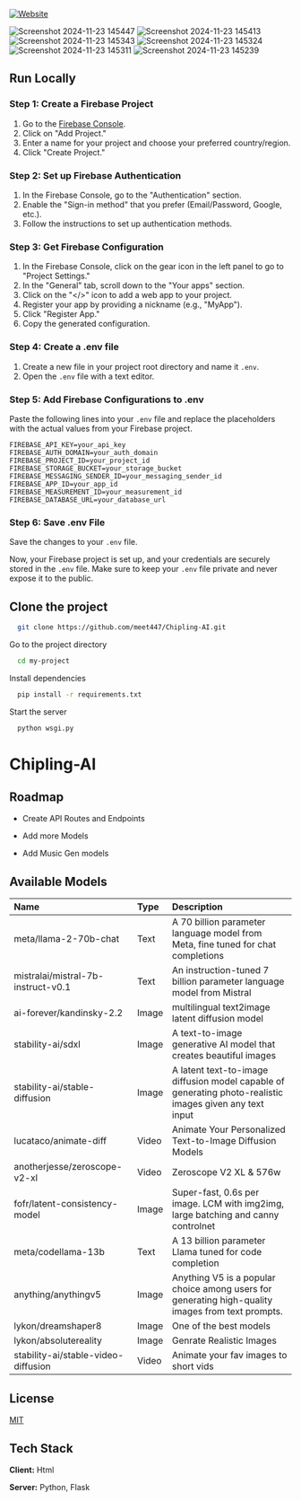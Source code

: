 ﻿
[![Website](https://i.ibb.co/C1v2F9q/chipling.png)](https://Chipling.xyz/)



![Screenshot 2024-11-23 145447](https://github.com/user-attachments/assets/85753760-442d-4111-9818-eb8ed6a3ffb3)
![Screenshot 2024-11-23 145413](https://github.com/user-attachments/assets/33041eb2-1780-43f2-b17a-d432a47b2427)
![Screenshot 2024-11-23 145343](https://github.com/user-attachments/assets/636efc15-a77d-424a-9cf5-a269da46d503)
![Screenshot 2024-11-23 145324](https://github.com/user-attachments/assets/5a03bd95-26cf-43bf-be37-028305b28b07)
![Screenshot 2024-11-23 145311](https://github.com/user-attachments/assets/42749d3b-c357-41d7-8f8e-abfd8c7e3e6b)
![Screenshot 2024-11-23 145239](https://github.com/user-attachments/assets/08338aa4-cced-4f24-a47b-67a638703348)

## Run Locally


### Step 1: Create a Firebase Project

1. Go to the [Firebase Console](https://console.firebase.google.com/).
2. Click on "Add Project."
3. Enter a name for your project and choose your preferred country/region.
4. Click "Create Project."

### Step 2: Set up Firebase Authentication

1. In the Firebase Console, go to the "Authentication" section.
2. Enable the "Sign-in method" that you prefer (Email/Password, Google, etc.).
3. Follow the instructions to set up authentication methods.

### Step 3: Get Firebase Configuration

1. In the Firebase Console, click on the gear icon in the left panel to go to "Project Settings."
2. In the "General" tab, scroll down to the "Your apps" section.
3. Click on the "</>" icon to add a web app to your project.
4. Register your app by providing a nickname (e.g., "MyApp").
5. Click "Register App."
6. Copy the generated configuration.

### Step 4: Create a .env file

1. Create a new file in your project root directory and name it `.env`.
2. Open the `.env` file with a text editor.

### Step 5: Add Firebase Configurations to .env

Paste the following lines into your `.env` file and replace the placeholders with the actual values from your Firebase project.

```env
FIREBASE_API_KEY=your_api_key
FIREBASE_AUTH_DOMAIN=your_auth_domain
FIREBASE_PROJECT_ID=your_project_id
FIREBASE_STORAGE_BUCKET=your_storage_bucket
FIREBASE_MESSAGING_SENDER_ID=your_messaging_sender_id
FIREBASE_APP_ID=your_app_id
FIREBASE_MEASUREMENT_ID=your_measurement_id
FIREBASE_DATABASE_URL=your_database_url
```

### Step 6: Save .env File

Save the changes to your `.env` file.

Now, your Firebase project is set up, and your credentials are securely stored in the `.env` file. Make sure to keep your `.env` file private and never expose it to the public.


## Clone the project

```bash
  git clone https://github.com/meet447/Chipling-AI.git
```

Go to the project directory

```bash
  cd my-project
```

Install dependencies

```bash
  pip install -r requirements.txt 
```

Start the server

```bash
  python wsgi.py
```


# Chipling-AI



## Roadmap

- Create API Routes and Endpoints

- Add more Models

- Add Music Gen models


## Available Models


| Name      | Type     | Description                |
| :-------- | :------- | :------------------------- |
| meta/llama-2-70b-chat | Text |A 70 billion parameter language model from Meta, fine tuned for chat completions
mistralai/mistral-7b-instruct-v0.1|Text|An instruction-tuned 7 billion parameter language model from Mistral
|ai-forever/kandinsky-2.2|Image|multilingual text2image latent diffusion model
|stability-ai/sdxl|Image|A text-to-image generative AI model that creates beautiful images
|stability-ai/stable-diffusion|Image|A latent text-to-image diffusion model capable of generating photo-realistic images given any text input
|lucataco/animate-diff|Video|Animate Your Personalized Text-to-Image Diffusion Models
|anotherjesse/zeroscope-v2-xl|Video|Zeroscope V2 XL & 576w|
|fofr/latent-consistency-model|Image|Super-fast, 0.6s per image. LCM with img2img, large batching and canny controlnet|
|meta/codellama-13b|Text|A 13 billion parameter Llama tuned for code completion|
|anything/anythingv5|Image|Anything V5 is a popular choice among users for generating high-quality images from text prompts.|
|lykon/dreamshaper8|Image|One of the best models|
|lykon/absolutereality|Image|Genrate Realistic Images|
|stability-ai/stable-video-diffusion|Video|Animate your fav images to short vids|



## License

[MIT](https://choosealicense.com/licenses/mit/)


## Tech Stack

**Client:** Html

**Server:** Python, Flask

